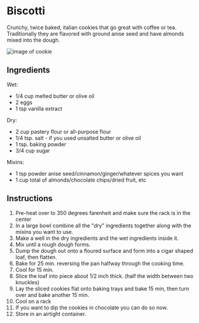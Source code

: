 Biscotti
========

Crunchy, twice baked, italian cookies that go great with coffee or tea. 
Traditionally they are flavored with ground anise seed and have almonds mixed
into the dough.

![image of cookie](https://i.imgur.com/k6C24OM.jpg)

Ingredients
-----------

Wet:
* 1/4 cup melted butter or olive oil
* 2 eggs
* 1 tsp vanilla extract

Dry:
* 2 cup pastery flour or all-purpose flour
* 1/4 tsp. salt - if you used unsalted butter or olive oil
* 1 tsp. baking powder
* 3/4 cup sugar

Mixins:
* 1 tsp powder anise seed/cinnamon/ginger/whatever spices you want
* 1 cup total of almonds/chocolate chips/dried fruit, etc

Instructions
------------
1. Pre-heat over to 350 degrees farenheit and make sure the rack is in the
   center
2. In a large bowl combine all the "dry" ingredients together along with the
   mixins you want to use.
3. Make a well in the dry ingredients and the wet ingredients inside it.
4. Mix until a rough dough forms.
5. Dump the dough out onto a floured surface and form into a cigar shaped loaf,
   then flatten.
6. Bake for 25 min. reversing the pan halfway through the cooking time.
7. Cool for 15 min.
8. Slice the loaf into piece about 1/2 inch thick. (half the width between two
   knuckles)
9. Lay the sliced cookies flat onto baking trays and bake 15 min, then turn over
   and bake another 15 min.
10. Cool on a rack
11. If you want to dip the cookies in chocolate you can do so now.
12. Store in an airtight container.

